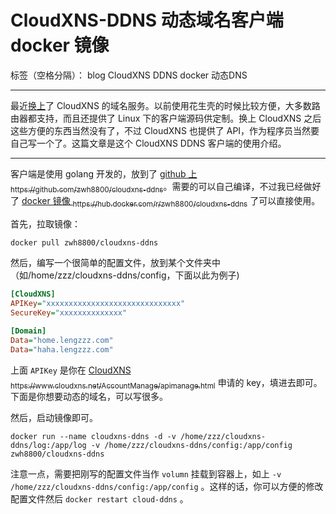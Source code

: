 # CloudXNS-DDNS 动态域名客户端 docker 镜像

标签（空格分隔）： blog CloudXNS DDNS docker 动态DNS

---

最近[换上](https://lengzzz.com/note/the-domain-hosting-to-cloudxns-perfect-supporting-the-let-s-encrypt)了 CloudXNS 的域名服务。以前使用花生壳的时候比较方便，大多数路由器都支持，而且还提供了 Linux 下的客户端源码供定制。换上 CloudXNS 之后这些方便的东西当然没有了，不过 CloudXNS 也提供了 API，作为程序员当然要自己写一个了。这篇文章是这个 CloudXNS DDNS 客户端的使用介绍。

[](/notename/ "a docker image for CloudXNS DDNS")

---

客户端是使用 golang 开发的，放到了 [<i class="icon-github"></i> github 上 <sub>https://github.com/zwh8800/cloudxns-ddns</sub>](https://github.com/zwh8800/cloudxns-ddns)。需要的可以自己编译，不过我已经做好了 [docker 镜像 <sub>https://hub.docker.com/r/zwh8800/cloudxns-ddns</sub>](https://hub.docker.com/r/zwh8800/cloudxns-ddns) 了可以直接使用。

首先，拉取镜像：

```bash
docker pull zwh8800/cloudxns-ddns
```

然后，编写一个很简单的配置文件，放到某个文件夹中（如/home/zzz/cloudxns-ddns/config，下面以此为例子)

```ini
[CloudXNS]
APIKey="xxxxxxxxxxxxxxxxxxxxxxxxxxxxxx"
SecureKey="xxxxxxxxxxxxxx"

[Domain]
Data="home.lengzzz.com"
Data="haha.lengzzz.com"

```

上面 `APIKey` 是你在 [CloudXNS <sub>https://www.cloudxns.net/AccountManage/apimanage.html</sub>](https://www.cloudxns.net/AccountManage/apimanage.html) 申请的 key，填进去即可。下面是你想要动态的域名，可以写很多。

然后，启动镜像即可。

```
docker run --name cloudxns-ddns -d -v /home/zzz/cloudxns-ddns/log:/app/log -v /home/zzz/cloudxns-ddns/config:/app/config zwh8800/cloudxns-ddns
```

注意一点，需要把刚写的配置文件当作 `volumn` 挂载到容器上，如上 `-v /home/zzz/cloudxns-ddns/config:/app/config` 。这样的话，你可以方便的修改配置文件然后 `docker restart cloud-ddns` 。

